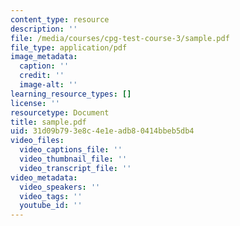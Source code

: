 ```yaml
---
content_type: resource
description: ''
file: /media/courses/cpg-test-course-3/sample.pdf
file_type: application/pdf
image_metadata:
  caption: ''
  credit: ''
  image-alt: ''
learning_resource_types: []
license: ''
resourcetype: Document
title: sample.pdf
uid: 31d09b79-3e8c-4e1e-adb8-0414bbeb5db4
video_files:
  video_captions_file: ''
  video_thumbnail_file: ''
  video_transcript_file: ''
video_metadata:
  video_speakers: ''
  video_tags: ''
  youtube_id: ''
---
```

